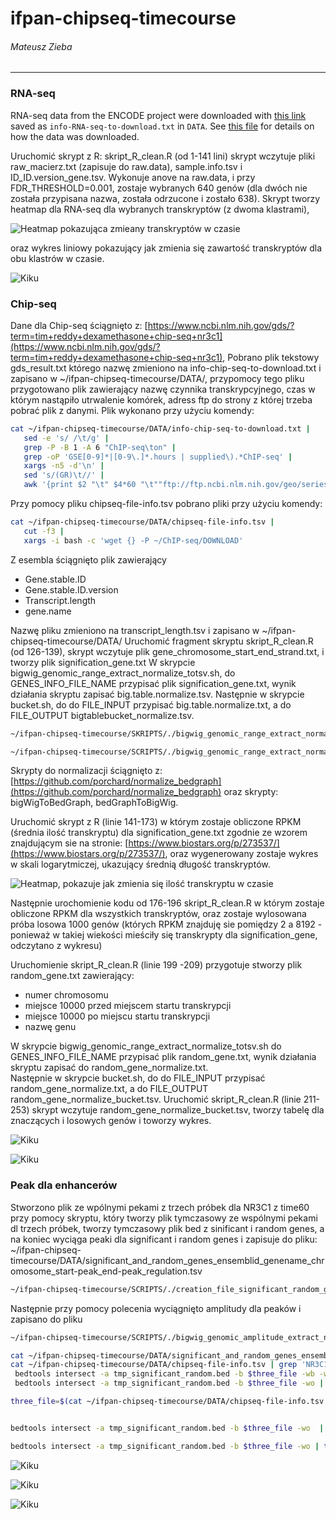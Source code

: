 # ifpan-chipseq-timecourse
###### Mateusz Zieba
---

### RNA-seq

RNA-seq data from the ENCODE project were downloaded with [this link](https://www.ncbi.nlm.nih.gov/gds/?term=tim+reddy+dexamethasone+rna-seq) saved as `info-RNA-seq-to-download.txt` in `DATA`. See [this file](DATA/downloads.MD) for details on how the data was downloaded.



Uruchomić skrypt z R: skript_R_clean.R (od 1-141 lini) skrypt wczytuje  pliki raw_macierz.txt (zapisuje do raw.data),  sample.info.tsv i ID_ID.version_gene.tsv. Wykonuje anove na raw.data, i przy FDR_THRESHOLD=0.001, zostaje wybranych 640 genów (dla dwóch nie została przypisana nazwa, została odrzucone i zostało 638).  Skrypt tworzy heatmap dla RNA-seq dla wybranych transkryptów (z dwoma klastrami), 

![Heatmap pokazująca zmieany transkryptów w czasie](PLOTS/heatmap_significant_genes.jpeg)

oraz wykres liniowy pokazujący jak zmienia się zawartość transkryptów dla obu klastrów w czasie.

![Kiku](PLOTS/lineplot_up_down_regulation_significant_genes.jpeg)

### Chip-seq

Dane dla Chip-seq ściągnięto z:
[https://www.ncbi.nlm.nih.gov/gds/?term=tim+reddy+dexamethasone+chip-seq+nr3c1](https://www.ncbi.nlm.nih.gov/gds/?term=tim+reddy+dexamethasone+chip-seq+nr3c1),
Pobrano plik tekstowy gds_result.txt którego nazwę zmieniono na info-chip-seq-to-download.txt i zapisano w ~/ifpan-chipseq-timecourse/DATA/, przypomocy tego pliku przygotowano plik zawierający nazwę czynnika transkrypcyjnego, czas w którym nastąpiło utrwalenie komórek, adress ftp do strony z której trzeba pobrać plik z danymi. Plik wykonano przy użyciu komendy:

```bash
cat ~/ifpan-chipseq-timecourse/DATA/info-chip-seq-to-download.txt | 
   sed -e 's/ /\t/g' | 
   grep -P -B 1 -A 6 "ChIP-seq\ton" | 
   grep -oP 'GSE[0-9]*|[0-9\.]*.hours | supplied\).*ChIP-seq' | 
   xargs -n5 -d'\n' | 
   sed 's/(GR)\t//' | 
   awk '{print $2 "\t" $4*60 "\t""ftp://ftp.ncbi.nlm.nih.gov/geo/series/"$6"nnn/"$7"/suppl/"$7"_RAW.tar""\t"$7}' > ~/ifpan-chipseq-timecourse/DATA/chipseq-file-info.tsv
```

Przy pomocy pliku chipseq-file-info.tsv pobrano pliki przy użyciu komendy:

```bash
cat ~/ifpan-chipseq-timecourse/DATA/chipseq-file-info.tsv | 
   cut -f3 | 
   xargs -i bash -c 'wget {} -P ~/ChIP-seq/DOWNLOAD'
```

Z esembla ściągnięto plik zawierający 
- Gene.stable.ID
- Gene.stable.ID.version
- Transcript.length
- gene.name

Nazwę pliku zmieniono na transcript_length.tsv i zapisano w ~/ifpan-chipseq-timecourse/DATA/
Uruchomić fragment skryptu  skript_R_clean.R (od 126-139), skrypt wczytuje plik gene_chromosome_start_end_strand.txt, i tworzy plik signification_gene.txt
W skrypcie bigwig_genomic_range_extract_normalize_totsv.sh, do GENES_INFO_FILE_NAME przypisać plik signification_gene.txt, wynik działania skryptu zapisać big.table.normalize.tsv. Następnie w skrypcie bucket.sh, do do FILE_INPUT przypisać big.table.normalize.txt, a do FILE_OUTPUT bigtablebucket_normalize.tsv. 

```bash
~/ifpan-chipseq-timecourse/SKRIPTS/./bigwig_genomic_range_extract_normalize_to_tsv_bucket.sh ~/ifpan-chipseq-timecourse/DATA/significant_genes_ensemblid_genename_chromosome_start_end.tsv > ~/ChIP-seq/DATA/significant_genes_chip-seq_gene_chromosome_start_end_TF_time_file.tsv

~/ifpan-chipseq-timecourse/SCRIPTS/./bigwig_genomic_range_extract_normalize_to_tsv_bucket.sh ~/ifpan-chipseq-timecourse/DATA/significant_and_random_genes_ensemblid_genename_chromosome_start_end.tsv > ~/ChIP-seq/DATA/significant_and_random_genes_chip-seq_gene_chromosome_start_end_TF_time_file.tsv


```

Skrypty do normalizacji ściągnięto z: 
[https://github.com/porchard/normalize_bedgraph](https://github.com/porchard/normalize_bedgraph)
oraz skrypty: bigWigToBedGraph, bedGraphToBigWig.

Uruchomić skrypt z R (linie 141-173) w którym zostaje obliczone RPKM (średnia ilość transkryptu) dla signification_gene.txt zgodnie ze wzorem znajdującym sie na stronie: [https://www.biostars.org/p/273537/](https://www.biostars.org/p/273537/), oraz wygenerowany zostaje wykres w skali logarytmiczej,  ukazujący średnią długość transkryptów.

![Heatmap, pokazuje jak zmienia się ilość transkryptu w czasie](PLOTS/logmean_transcriptlength_signification_gene.jpeg)

Następnie urochomienie kodu od 176-196 skript_R_clean.R w którym zostaje obliczone RPKM dla wszystkich transkryptów, oraz zostaje wylosowana próba losowa 1000 genów (których RPKM znajduję sie pomiędzy 2 a 8192 - ponieważ w takiej wiekości mieściły się transkrypty dla signification_gene, odczytano z wykresu)

Uruchomienie skript_R_clean.R  (linie 199 -209) przygotuje stworzy plik random_gene.txt zawierający:
- numer chromosomu
- miejsce 10000 przed miejscem startu transkrypcji
- miejsce 10000 po miejscu startu transkrypcji
- nazwę genu

W skrypcie bigwig_genomic_range_extract_normalize_totsv.sh do GENES_INFO_FILE_NAME przypisać plik random_gene.txt, wynik działania skryptu zapisać do random_gene_normalize.txt.  
Następnie w skrypcie bucket.sh, do do FILE_INPUT przypisać random_gene_normalize.txt, a do FILE_OUTPUT random_gene_normalize_bucket.tsv. 
Uruchomić skript_R_clean.R (linie 211-253) skrypt wczytuje random_gene_normalize_bucket.tsv, tworzy tabelę dla znaczących i losowych genów i toworzy wykres.

![Kiku](PLOTS/lineplot_significant_random_genes_normalized_bucket.jpeg)

![Kiku](PLOTS/lineplot_significant_random_genes_normalized_bucket_relative_changes.jpeg)


### Peak dla enhancerów
Stworzono plik ze wpólnymi pekami z trzech próbek dla NR3C1 z time60 przy pomocy skryptu, który tworzy plik tymczasowy ze wspólnymi pekami dl trzech próbek, tworzy tymczasowy plik bed z sinificant i random genes, a na koniec wyciąga peaki dla significant i random genes i zapisuje do pliku: ~/ifpan-chipseq-timecourse/DATA/significant_and_random_genes_ensemblid_genename_chromosome_start-peak_end-peak_regulation.tsv


```bash
~/ifpan-chipseq-timecourse/SCRIPTS/./creation_file_significant_random_gene_peaks.sh 
```
Następnie przy pomocy polecenia wyciągnięto amplitudy dla peaków i zapisano do pliku

```bash
~/ifpan-chipseq-timecourse/SCRIPTS/./bigwig_genomic_amplitude_extract_normalize_to_tsv.sh ~/ifpan-chipseq-timecourse/DATA/significant_random_genes_ensemblid_genename_chromosome_start-peak_end-peak_regulation.tsv > ~/ChIP-seq/DATA/significant_random_genes_chip-seq_normalized_gene_chromosome_start-peak_end-peak_TF_time_file_amplitude.tsv
```




```bash
cat ~/ifpan-chipseq-timecourse/DATA/significant_and_random_genes_ensemblid_genename_chromosome_start_end.tsv | tail +2 | awk 'BEGIN {OFS ="\t"}{print "chr"$3,$4,$5, $0}' | grep -v -F 'chrMT'
cat ~/ifpan-chipseq-timecourse/DATA/chipseq-file-info.tsv | grep 'NR3C1.60.f' | awk '{print $4"_RAW.tar"}' | xargs -i bash -c 'tar -tf {}' | grep 'bed'
 bedtools intersect -a tmp_significant_random.bed -b $three_file -wb -wa | sort
 bedtools intersect -a tmp_significant_random.bed -b $three_file -wo | grep '3.chr' 

three_file=$(cat ~/ifpan-chipseq-timecourse/DATA/chipseq-file-info.tsv | grep 'NR3C1.60.f' | awk '{print $4"_RAW.tar"}' | xargs -i bash -c 'tar -tf {}' | grep 'bed' | tr "\n" " ")


bedtools intersect -a tmp_significant_random.bed -b $three_file -wo  | tr "\n" ":" | grep -iPo 'chr[0-9\t]*ENSG[0-9]*\t[0-9a-z.]*[0-9\t]*[a-z-]*\t1\tchr[0-9a-z\t_.]*:chr[0-9\t]*ENSG[0-9]*\t[0-9a-z.]*[0-9\t]*[a-z-]*\t2\tchr[0-9a-z\t_.]*:chr[0-9\t]*ENSG[0-9]*\t[0-9a-z.]*[0-9\t]*[a-z-]*\t3\tchr[0-9a-z\t_.]*:' | sed 's/:/\n/g' | sed -r '/^\s*$/d'     

bedtools intersect -a tmp_significant_random.bed -b $three_file -wo | tr "\n" ":" |  grep -ioP 'chr[0-9x-z\t]*ENSG[0-9]*\t[0-9a-z.-]*\t[0-9x][0-9 \t]*\t[a-z0-]*\t1\tchr[0-9a-z_.\t]*:chr[0-9x-z\t]*ENSG[0-9]*\t[0-9a-z.-]*\t[0-9x][0-9 \t]*\t[a-z0-]*\t2\tchr[0-9a-z_.\t]*:chr[0-9x-z\t]*ENSG[0-9]*\t[0-9a-z.-]*\t[0-9x][0-9 \t]*\t[a-z0-]*\t3\tchr[0-9a-z_.\t]*:'  | sed 's/:/\n/g' | sed -r '/^\s*$/d' 

```
![Kiku](PLOTS/boxplot_significant_random_genes_strongest_peak.jpeg)

![Kiku](PLOTS/boxplot_significant_random_genes_mean_peaks.jpeg)

![Kiku](PLOTS/barplot_significant_random_genes_strongest_peak.jpeg)

